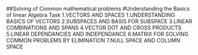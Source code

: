 ##Solving of Common mathematical problems
#Understanding the Basics of linear Algebra
Task 1.VECTORS AND SPACES
	1.UNDERSTANDING BASICS OF VECTORS
	2.SUBSPACES AND BASIS FOR SUBSPACE
	3.LINEAR COMBINATIONS AND SPANS
	4.VECTOR DOT AND CROSS PRODUCTS
	5.LINEAR DEPENDANCIES AND INDEPENDANCE
	6.MATRIX FOR SOLVING COMMON PROBLEMS BY ELIMINATION
	7.NULL SPACE AND COLUMN SPACE

